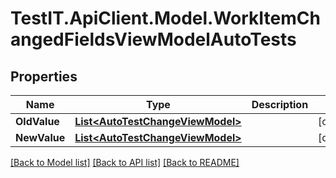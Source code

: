 # TestIT.ApiClient.Model.WorkItemChangedFieldsViewModelAutoTests

## Properties

Name | Type | Description | Notes
------------ | ------------- | ------------- | -------------
**OldValue** | [**List&lt;AutoTestChangeViewModel&gt;**](AutoTestChangeViewModel.md) |  | [optional] 
**NewValue** | [**List&lt;AutoTestChangeViewModel&gt;**](AutoTestChangeViewModel.md) |  | [optional] 

[[Back to Model list]](../README.md#documentation-for-models) [[Back to API list]](../README.md#documentation-for-api-endpoints) [[Back to README]](../README.md)


